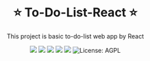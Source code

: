 
<h1 align="center" style="border-bottom: none">
    ⭐️  To-Do-List-React  ⭐️ <br>
</h1>

<p align="center">
This project is basic to-do-list web app by React 
</p>

<p align="center">
<img src="https://img.shields.io/badge/React-%2320232a.svg?logo=react&logoColor=%2361DAFB">
<img src="https://img.shields.io/badge/TypeScript-007ACC?logo=typescript&logoColor=white">
<img src="https://img.shields.io/badge/TailwindCSS-black?logo=tailwindcss&logoColor=DeepSkyBlue">
<img src="https://img.shields.io/badge/Vite-646CFF?logo=vite&logoColor=fff">
<img src="https://img.shields.io/badge/Vercel-%23000000.svg?logo=vercel&logoColor=white">


<img src="https://img.shields.io/badge/mockAIP-API-purple.svg" alt="License: AGPL">

</p>
